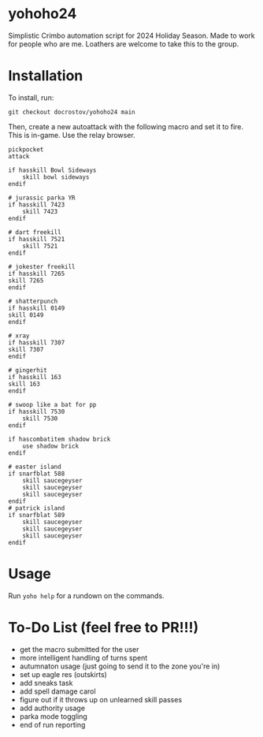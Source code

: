 # yohoho24
Simplistic Crimbo automation script for 2024 Holiday Season. Made to work for people who are me. Loathers are welcome to take this to the group.

# Installation
To install, run:

```
git checkout docrostov/yohoho24 main
```

Then, create a new autoattack with the following macro and set it to fire. This is in-game. Use the relay browser.

```
pickpocket
attack

if hasskill Bowl Sideways 
    skill bowl sideways
endif

# jurassic parka YR 
if hasskill 7423
    skill 7423
endif

# dart freekill
if hasskill 7521
    skill 7521
endif

# jokester freekill
if hasskill 7265
skill 7265
endif

# shatterpunch
if hasskill 0149
skill 0149
endif

# xray
if hasskill 7307
skill 7307
endif

# gingerhit
if hasskill 163
skill 163
endif

# swoop like a bat for pp
if hasskill 7530
    skill 7530
endif

if hascombatitem shadow brick
    use shadow brick
endif

# easter island
if snarfblat 588
    skill saucegeyser
    skill saucegeyser
    skill saucegeyser
endif
# patrick island
if snarfblat 589
    skill saucegeyser
    skill saucegeyser
    skill saucegeyser
endif
```

# Usage
Run `yoho help` for a rundown on the commands.

# To-Do List (feel free to PR!!!)
- get the macro submitted for the user
- more intelligent handling of turns spent
- autumnaton usage (just going to send it to the zone you're in)
- set up eagle res (outskirts)
- add sneaks task
- add spell damage carol
- figure out if it throws up on unlearned skill passes
- add authority usage
- parka mode toggling
- end of run reporting